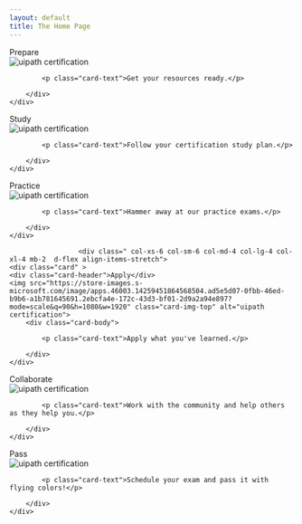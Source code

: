 ```yaml
---
layout: default
title: The Home Page
---
```

<div class="row">
 
 <div class=" col-xs-6 col-sm-6 col-md-4 col-lg-4 col-xl-4 mb-2  d-flex align-items-stretch">
	<div class="card" >
	<div class="card-header">Prepare</div>
	<img src="https://encrypted-tbn0.gstatic.com/images?q=tbn%3AANd9GcT7pQq1QIW0_W6VArgacp_heK9Ngz3L63VYLw&usqp=CAU" class="card-img-top" alt="uipath certification">
		<div class="card-body">
		

			
			
			<p class="card-text">Get your resources ready.</p>
			
		</div>
	</div>
			
 </div>
 <div class=" col-xs-6 col-sm-6 col-md-4 col-lg-4 col-xl-4 mb-2  d-flex align-items-stretch">
						<div class="card" >
						<div class="card-header">Study</div>
						<img src="https://www.how-to-study.com/images/study-skills-assessments.jpg" class="card-img-top" alt="uipath certification">
		<div class="card-body">
			
			<p class="card-text">Follow your certification study plan.</p>
			
		</div>
	</div>
 </div>
 <div class=" col-xs-6 col-sm-6 col-md-4 col-lg-4 col-xl-4 mb-2  d-flex align-items-stretch">
						<div class="card" >
						<div class="card-header">Practice</div>
						<img src="https://pi.tedcdn.com/r/talkstar-assets.s3.amazonaws.com/production/playlists/playlist_497/practice_makes_perfect_1200x627.jpg" class="card-img-top" alt="uipath certification">
		<div class="card-body">
			
			<p class="card-text">Hammer away at our practice exams.</p>
			
		</div>
	</div>
 </div>
 
					 <div class=" col-xs-6 col-sm-6 col-md-4 col-lg-4 col-xl-4 mb-2  d-flex align-items-stretch">
	<div class="card" >
	<div class="card-header">Apply</div>
	<img src="https://store-images.s-microsoft.com/image/apps.46003.14259451864568504.ad5e5d07-0fbb-46ed-b9b6-a1b781645691.2ebcfa4e-172c-43d3-bf01-2d9a2a94e897?mode=scale&q=90&h=1080&w=1920" class="card-img-top" alt="uipath certification">
		<div class="card-body">
			
			<p class="card-text">Apply what you've learned.</p>
			
		</div>
	</div>
			
 </div>
 <div class=" col-xs-6 col-sm-6 col-md-4 col-lg-4 col-xl-4 mb-2  d-flex align-items-stretch">
						<div class="card" >
						<div class="card-header">Collaborate</div>
		<img src="https://www.insidehighered.com/sites/default/server_files/styles/large/public/media/teamwork-vector-id1151796027.jpg?itok=_xaogUZ-" class="card-img-top" alt="uipath certification">
		<div class="card-body">
			
			<p class="card-text">Work with the community and help others as they help you.</p>
			
		</div>
	</div>
 </div>
 <div class=" col-xs-6 col-sm-6 col-md-4 col-lg-4 col-xl-4 mb-2  d-flex align-items-stretch">
						<div class="card" >
		<div class="card-header">Pass</div>
		<img src="https://www.slashadmin.co.uk/wp-content/uploads/2015/12/certificado.jpg" class="card-img-top" alt="uipath certification">
		<div class="card-body">
			
			<p class="card-text">Schedule your exam and pass it with flying colors!</p>
			
		</div>
	</div>
 </div>
 
 </div>
